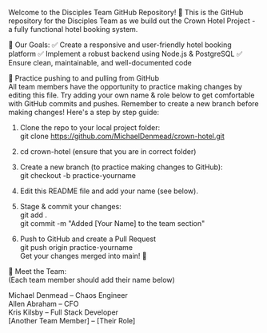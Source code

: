 Welcome to the Disciples Team GitHub Repository! 🚀
This is the GitHub repository for the Disciples Team as we build out the Crown Hotel Project - a fully functional hotel booking system.

📌 Our Goals:
✅ Create a responsive and user-friendly hotel booking platform
✅ Implement a robust backend using Node.js & PostgreSQL
✅ Ensure clean, maintainable, and well-documented code

🎯 Practice pushing to and pulling from GitHub   
All team members have the opportunity to practice making changes by editing this file.
Try adding your own name & role below to get comfortable with GitHub commits and pushes.
Remember to create a new branch before making changes! Here's a step by step guide:

1. Clone the repo to your local project folder:  
git clone https://github.com/MichaelDenmead/crown-hotel.git  

2. cd crown-hotel (ensure that you are in correct folder)  

3. Create a new branch (to practice making changes to GitHub):  
git checkout -b practice-yourname  

4. Edit this README file and add your name (see below).  

5. Stage & commit your changes:  
git add .  
git commit -m "Added [Your Name] to the team section"  

6. Push to GitHub and create a Pull Request  
git push origin practice-yourname  
Get your changes merged into main! 🎉  

👥 Meet the Team:  
(Each team member should add their name below)  

Michael Denmead – Chaos Engineer  
Allen Abraham – CFO  
Kris Kilsby – Full Stack Developer  
[Another Team Member] – [Their Role]  